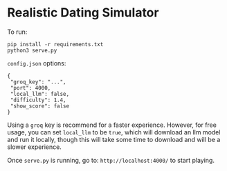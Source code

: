 # Realistic Dating Simulator

To run:
```
pip install -r requirements.txt
python3 serve.py
```

`config.json` options:

```
{
 "groq_key": "...", 
 "port": 4000, 
 "local_llm": false, 
 "difficulty": 1.4,
 "show_score": false
}
```

Using a `groq` key is recommend for a faster experience. However, for free usage, you can set `local_llm` to be `true`, which will download an llm model and run it locally, though this will take some time to download and will be a slower experience.


Once `serve.py` is running, go to: `http://localhost:4000/` to start playing. 
